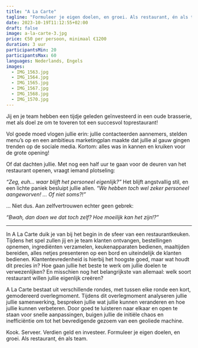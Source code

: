 ```yaml
---
title: "A La Carte"
tagline: "Formuleer je eigen doelen, en groei. Als restaurant, én als team."
date: 2023-10-19T11:12:55+02:00
draft: false
image: a-la-carte-3.jpg
price: €50 per persoon, minimaal €1200
duration: 3 uur
participantsMin: 20
participantsMax: 60
languages: Nederlands, Engels
images:
  - IMG_1563.jpg
  - IMG_1564.jpg
  - IMG_1565.jpg
  - IMG_1567.jpg
  - IMG_1568.jpg
  - IMG_1570.jpg
---
```


Jij en je team hebben een tijdje geleden geïnvesteerd in een oude brasserie, met als doel ze om te toveren tot een succesvol toprestaurant!

<!--more-->

Vol goede moed vlogen jullie erin: jullie contacteerden aannemers, stelden menu’s op en een ambitieus marketingplan maakte dat jullie al gauw gingen trenden op de sociale media.
Kortom: alles was in kannen en kruiken voor de grote opening!

Of dat dachten jullie. Met nog een half uur te gaan voor de deuren van het restaurant openen, vraagt iemand plotseling:

_“Zeg, euh… waar blijft het personeel eigenlijk?”_ Het blijft angstvallig stil, en een lichte paniek besluipt jullie allen. _“We hebben toch wel zeker personeel aangeworven! … Of niet soms?!”_

… Niet dus. Aan zelfvertrouwen echter geen gebrek:

_“Bwah, dan doen we dat toch zelf? Hoe moeilijk kan het zijn!?”_

----

In A La Carte duik je van bij het begin in de sfeer van een restaurantkeuken. Tijdens het spel zullen jij en je team klanten ontvangen, bestellingen opnemen, ingrediënten verzamelen, keukenapparaten bedienen, maaltijden bereiden, alles netjes presenteren op een bord en uiteindelijk de klanten bedienen. Klantentevredenheid is hierbij het hoogste goed, maar wat houdt dit precies in? Hoe gaan jullie het beste te werk om jullie doelen te verwezenlijken? En misschien nog het belangrijkste van allemaal: welk soort restaurant willen jullie eigenlijk creëren?

A La Carte bestaat uit verschillende rondes, met tussen elke ronde een kort, gemodereerd overlegmoment. Tijdens dit overlegmoment analyseren jullie jullie samenwerking, bespreken jullie wat jullie kunnen veranderen en hoe jullie kunnen verbeteren. Door goed te luisteren naar elkaar en open te staan voor snelle aanpassingen, buigen jullie de initiële chaos en inefficiëntie om tot het bevredigende gezoem van een geoliede machine.

Kook. Serveer. Verdien geld en investeer. Formuleer je eigen doelen, en groei. Als restaurant, én als team.
